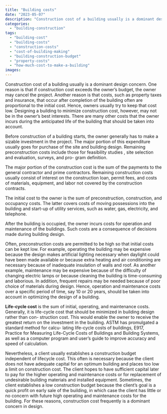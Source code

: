 ```yaml
---
title: "Building costs"
date: "2023-05-07"
description: "Construction cost of a building usually is a dominant design concern. One reason is that if construction cost exceeds the owner’s budget, the owner may cancel the project. Another reason is that costs, such as property taxes and insurance, that occur after completion of the building often are proportional to the initial cost."
categories: 
  - "building-construction"
tags: 
  - "building-cost"
  - "building-costs"
  - "construction-costs"
  - "cost-of-building-making"
  - "building-construction-budget"
  - "property-costs"
  - "how-much-cost-to-make-a-building"
images:
---
```


Construction cost of a building usually is a dominant design concern. One reason is that if construction cost exceeds the owner’s budget, the owner may cancel the project. Another reason is that costs, such as property taxes and insurance, that occur after completion of the building often are proportional to the initial cost. Hence, owners usually try to keep that cost low. Designing a building to minimize construction cost, however, may not be in the owner’s best interests. There are many other costs that the owner incurs during the anticipated life of the building that should be taken into account. 


Before construction of a building starts, the owner generally has to make a sizable investment in the project. The major portion of this expenditure usually goes for purchase of the site and building design. Remaining preconstruction costs include those for feasibility studies[](https://www.investopedia.com/terms/f/feasibility-study.asp) , site selection and evaluation, surveys, and pro- gram definition.


The major portion of the construction cost is the sum of the payments to the general contractor and prime contractors. Remaining construction costs usually consist of interest on the construction loan, permit fees, and costs of materials, equipment, and labor not covered by the construction contracts.

The initial cost to the owner is the sum of preconstruction, construction, and occupancy costs. The latter covers costs of moving possessions into the building and start-up of utility services, such as water, gas, electricity, and telephone.

After the building is occupied, the owner incurs costs for operation and maintenance of the buildings. Such costs are a consequence of decisions made during building design.

Often, preconstruction costs are permitted to be high so that initial costs can be kept low. For example, operating the building may be expensive because the design makes artificial lighting necessary when daylight could have been made available or because extra heating and air conditioning are necessary because of inadequate insulation of walls and roof. As another example, maintenance may be expensive because of the difficulty of changing electric lamps or because cleaning the building is time-consuming and laborious. In addition, frequent repairs may be needed because of poor choice of materials during design. Hence, operation and maintenance costs over a specific period of time, say 10 or 20 years, should be taken into account in optimizing the design of a building.

<b>Life-cycle cost</b> is the sum of initial, operating, and maintenance costs. Generally, it is life-cycle cost that should be minimized in building design rather than con- struction cost. This would enable the owner to receive the greatest return on the investment in the building. ASTM has promulgated a standard method for calcu- lating life-cycle costs of buildings, E917, Practice for Measuring Life-Cycle Costs of Buildings and Building Systems, as well as a computer program and user’s guide to improve accuracy and speed of calculation.

Nevertheless, a client usually establishes a construction budget independent of lifecycle cost. This often is necessary because the client does not have adequate capital for an optimum building and places too low a limit on construction cost. The client hopes to have sufficient capital later to pay for the higher operating and maintenance costs or for replacement of undesirable building materials and installed equipment. Sometimes, the client establishes a low construction budget because the client’s goal is a quick profit on early sale of the building, in which case the client has little or no concern with future high operating and maintenance costs for the building. For these reasons, construction cost frequently is a dominant concern in design.

